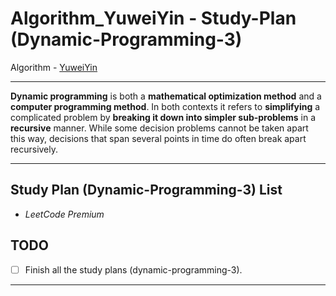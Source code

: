 # Algorithm_YuweiYin - Study-Plan (Dynamic-Programming-3)

Algorithm - [YuweiYin](https://github.com/YuweiYin)

---

**Dynamic programming** is both a **mathematical optimization method** and a **computer programming method**. In both contexts it refers to **simplifying** a complicated problem by **breaking it down into simpler sub-problems** in a **recursive** manner. While some decision problems cannot be taken apart this way, decisions that span several points in time do often break apart recursively.

---

## Study Plan (Dynamic-Programming-3) List

- *LeetCode Premium*

## TODO

- [ ] Finish all the study plans (dynamic-programming-3).

---
